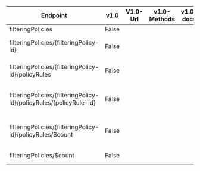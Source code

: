 | Endpoint | v1.0 | V1.0-Url | v1.0-Methods | v1.0-docs | beta | Beta-Url | Beta-Methods | Beta-Docs | Path | Root | Children | Segment |
| ----------| ----------| ----------| ----------| ----------| ----------| ----------| ----------| ----------| ----------| ----------| ----------| ----------|
| filteringPolicies| False| | |  | True| https://graph.microsoft.com/beta/filteringPolicies| Get Post|  | filteringPolicies| filteringPolicies| 2| filteringPolicies|
| filteringPolicies/{filteringPolicy-id}| False| | |  | True| https://graph.microsoft.com/beta/filteringPolicies/{filteringPolicy-id}| Get Patch Delete|   | filteringPolicies {filteringPolicy-id}| filteringPolicies| 1| {filteringPolicy-id}|
| filteringPolicies/{filteringPolicy-id}/policyRules| False| | |  | True| https://graph.microsoft.com/beta/filteringPolicies/{filteringPolicy-id}/policyRules| Get Post|  | filteringPolicies {filteringPolicy-id} policyRules| filteringPolicies| 2| policyRules|
| filteringPolicies/{filteringPolicy-id}/policyRules/{policyRule-id}| False| | |  | True| https://graph.microsoft.com/beta/filteringPolicies/{filteringPolicy-id}/policyRules/{policyRule-id}| Get Patch Delete|   | filteringPolicies {filteringPolicy-id} policyRules {policyRule-id}| filteringPolicies| 0| {policyRule-id}|
| filteringPolicies/{filteringPolicy-id}/policyRules/$count| False| | |  | True| https://graph.microsoft.com/beta/filteringPolicies/{filteringPolicy-id}/policyRules/$count| Get| | filteringPolicies {filteringPolicy-id} policyRules $count| filteringPolicies| 0| $count|
| filteringPolicies/$count| False| | |  | True| https://graph.microsoft.com/beta/filteringPolicies/$count| Get| | filteringPolicies $count| filteringPolicies| 0| $count|
